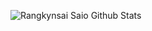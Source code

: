 ![Rangkynsai Saio Github Stats](https://github-readme-stats.vercel.app/api?username=Rangkynsai&show_icons=true&title_color=fff&icon_color=79ff97&text_color=9f9f9f&bg_color=151515)
